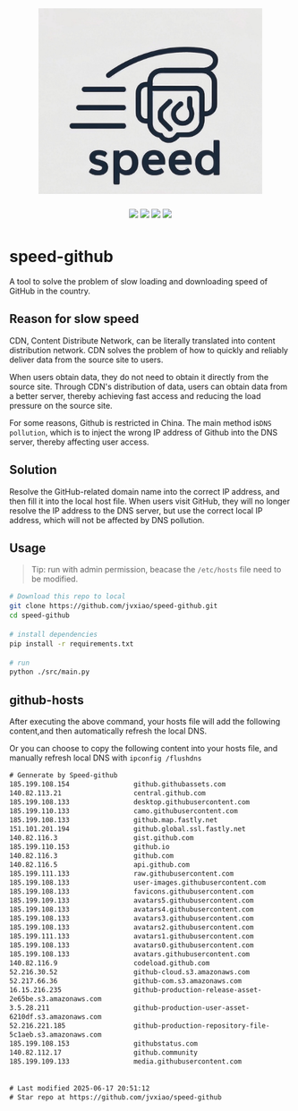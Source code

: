 


<!-- </img> -->
<div align="center"> <img src="./img/logo.jpg" width="400px"></div>

<p align="center" style="padding:10px 6px">
  <img src="https://img.shields.io/badge/Windows-10-2376bc?style=plastic&logo=microsoft&logoColor=ffffff" />
   <img src="https://img.shields.io/badge/Python-3.11-2376bc?style=plastic&logo=microsoft&logoColor=ffffff" />
  <img src="https://img.shields.io/github/issues/jvxiao/speed-github.svg?color=F48D73" />
  <img src="https://img.shields.io/github/license/jvxiao/speed-github.svg?logo=github"
</p>

# speed-github

A tool to solve the problem of slow loading and downloading speed of GitHub in the country.

## Reason for slow speed

CDN, Content Distribute Network, can be literally translated into content distribution network. CDN solves the problem of how to quickly and reliably deliver data from the source site to users.

When users obtain data, they do not need to obtain it directly from the source site. Through CDN's distribution of data, users can obtain data from a better server, thereby achieving fast access and reducing the load pressure on the source site.

For some reasons, Github is restricted in China. The main method is`DNS pollution`, which is to inject the wrong IP address of Github into the DNS server, thereby affecting user access.

## Solution

Resolve the GitHub-related domain name into the correct IP address, and then fill it into the local host file. When users visit GitHub, they will no longer resolve the IP address to the DNS server, but use the correct local IP address, which will not be affected by DNS pollution.

## Usage
>Tip: run with admin permission, beacase the `/etc/hosts` file need to be modified.

``` bash
# Download this repo to local
git clone https://github.com/jvxiao/speed-github.git
cd speed-github

# install dependencies
pip install -r requirements.txt

# run
python ./src/main.py

```

## github-hosts

After executing the above command, your hosts file will add the following content,and then automatically refresh the local DNS.

Or you can choose to copy the following content into your hosts file, and manually refresh local DNS with  `ipconfig /flushdns`

```
# Gennerate by Speed-github
185.199.108.154                github.githubassets.com
140.82.113.21                  central.github.com
185.199.108.133                desktop.githubusercontent.com
185.199.110.133                camo.githubusercontent.com
185.199.108.133                github.map.fastly.net
151.101.201.194                github.global.ssl.fastly.net
140.82.116.3                   gist.github.com
185.199.110.153                github.io
140.82.116.3                   github.com
140.82.116.5                   api.github.com
185.199.111.133                raw.githubusercontent.com
185.199.108.133                user-images.githubusercontent.com
185.199.108.133                favicons.githubusercontent.com
185.199.109.133                avatars5.githubusercontent.com
185.199.108.133                avatars4.githubusercontent.com
185.199.108.133                avatars3.githubusercontent.com
185.199.108.133                avatars2.githubusercontent.com
185.199.111.133                avatars1.githubusercontent.com
185.199.108.133                avatars0.githubusercontent.com
185.199.108.133                avatars.githubusercontent.com
140.82.116.9                   codeload.github.com
52.216.30.52                   github-cloud.s3.amazonaws.com
52.217.66.36                   github-com.s3.amazonaws.com
16.15.216.235                  github-production-release-asset-2e65be.s3.amazonaws.com
3.5.28.211                     github-production-user-asset-6210df.s3.amazonaws.com
52.216.221.185                 github-production-repository-file-5c1aeb.s3.amazonaws.com
185.199.108.153                githubstatus.com
140.82.112.17                  github.community
185.199.109.133                media.githubusercontent.com


# Last modified 2025-06-17 20:51:12
# Star repo at https://github.com/jvxiao/speed-github
```
